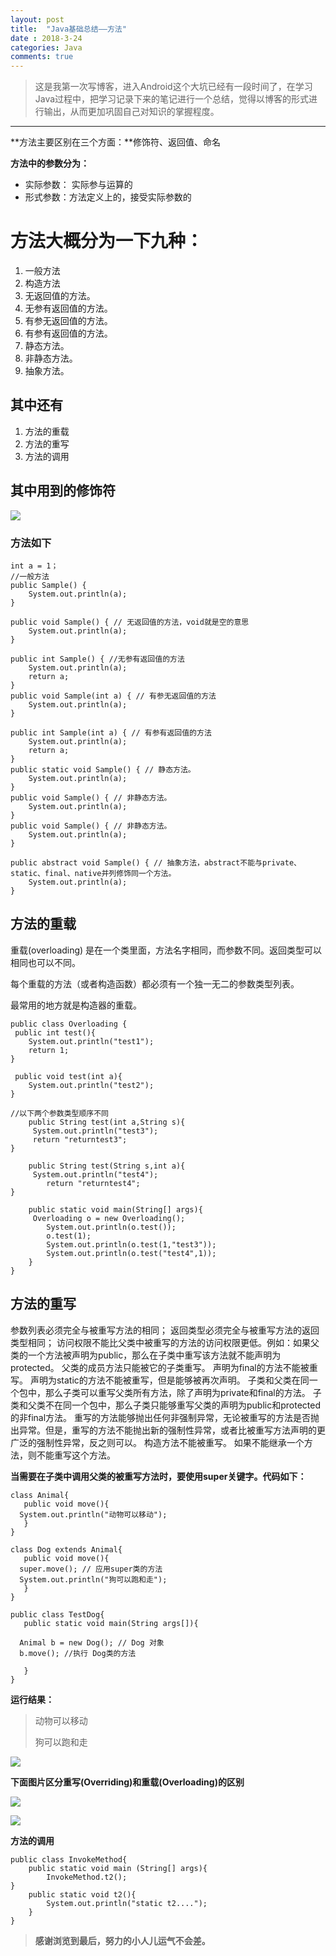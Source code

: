 ```yaml
---
layout: post
title:  "Java基础总结——方法"
date : 2018-3-24 
categories: Java
comments: true
---
```

> 这是我第一次写博客，进入Android这个大坑已经有一段时间了，在学习Java过程中，把学习记录下来的笔记进行一个总结，觉得以博客的形式进行输出，从而更加巩固自己对知识的掌握程度。


----------


**方法主要区别在三个方面：**修饰符、返回值、命名

**方法中的参数分为：**
- 实际参数： 实际参与运算的
- 形式参数：方法定义上的，接受实际参数的

# 方法大概分为一下九种： #

1. 一般方法
1. 构造方法
1. 无返回值的方法。
1. 无参有返回值的方法。
1. 有参无返回值的方法。
1. 有参有返回值的方法。
1. 静态方法。
1. 非静态方法。
1. 抽象方法。

## 其中还有 ##

1. 方法的重载
1. 方法的重写
1. 方法的调用

##  其中用到的修饰符  ##
![](https://i.imgur.com/Ssp8g3z.png)

### 方法如下 ###

	int a = 1；
	//一般方法
    public Sample() { 
    	System.out.println(a); 
    } 

    public void Sample() { // 无返回值的方法，void就是空的意思
        System.out.println(a); 
    }  
      
    public int Sample() { //无参有返回值的方法
		System.out.println(a); 
        return a; 
    }  
	public void Sample(int a) { // 有参无返回值的方法
        System.out.println(a); 
    } 

	public int Sample(int a) { // 有参有返回值的方法
        System.out.println(a); 
		return a;
    }
	public static void Sample() { // 静态方法。
        System.out.println(a); 
    }  
	public void Sample() { // 非静态方法。
        System.out.println(a); 
    }  
	public void Sample() { // 非静态方法。
        System.out.println(a); 
    }  
	
	public abstract void Sample() { // 抽象方法，abstract不能与private、static、final、native并列修饰同一个方法。
        System.out.println(a); 
    }  


## 方法的重载 ##
重载(overloading) 是在一个类里面，方法名字相同，而参数不同。返回类型可以相同也可以不同。

每个重载的方法（或者构造函数）都必须有一个独一无二的参数类型列表。

最常用的地方就是构造器的重载。

	public class Overloading {
   	 public int test(){
        System.out.println("test1");
        return 1;
    }
 
   	 public void test(int a){
        System.out.println("test2");
    }   
 
    //以下两个参数类型顺序不同
    	public String test(int a,String s){
       	 System.out.println("test3");
       	 return "returntest3";
    }   
 
    	public String test(String s,int a){
       	 System.out.println("test4");
        	return "returntest4";
    }   
 
    	public static void main(String[] args){
       	 Overloading o = new Overloading();
        	System.out.println(o.test());
        	o.test(1);
        	System.out.println(o.test(1,"test3"));
        	System.out.println(o.test("test4",1));
    	}
	}

## 方法的重写 ##
参数列表必须完全与被重写方法的相同；
返回类型必须完全与被重写方法的返回类型相同；
访问权限不能比父类中被重写的方法的访问权限更低。例如：如果父类的一个方法被声明为public，那么在子类中重写该方法就不能声明为protected。
父类的成员方法只能被它的子类重写。
声明为final的方法不能被重写。
声明为static的方法不能被重写，但是能够被再次声明。
子类和父类在同一个包中，那么子类可以重写父类所有方法，除了声明为private和final的方法。
子类和父类不在同一个包中，那么子类只能够重写父类的声明为public和protected的非final方法。
重写的方法能够抛出任何非强制异常，无论被重写的方法是否抛出异常。但是，重写的方法不能抛出新的强制性异常，或者比被重写方法声明的更广泛的强制性异常，反之则可以。
构造方法不能被重写。
如果不能继承一个方法，则不能重写这个方法。

**当需要在子类中调用父类的被重写方法时，要使用super关键字。代码如下：**

    class Animal{
       public void move(){
      System.out.println("动物可以移动");
       }
    }
     
    class Dog extends Animal{
       public void move(){
      super.move(); // 应用super类的方法
      System.out.println("狗可以跑和走");
       }
    }
     
    public class TestDog{
       public static void main(String args[]){
     
      Animal b = new Dog(); // Dog 对象
      b.move(); //执行 Dog类的方法
     
       }
    }
**运行结果：**
> 动物可以移动
> 
> 狗可以跑和走

![](https://i.imgur.com/Y7QhK7R.png)

**下面图片区分重写(Overriding)和重载(Overloading)的区别**

![](https://i.imgur.com/oCbKeOf.png)

![](https://i.imgur.com/VcT9dOO.png)

**方法的调用**

    public class InvokeMethod{ 
    	public static void main (String[] args){ 
    		InvokeMethod.t2(); 
    } 
    	public static void t2(){ 
    		System.out.println("static t2....");
     	} 
    }
    

> **感谢浏览到最后，努力的小人儿运气不会差。**